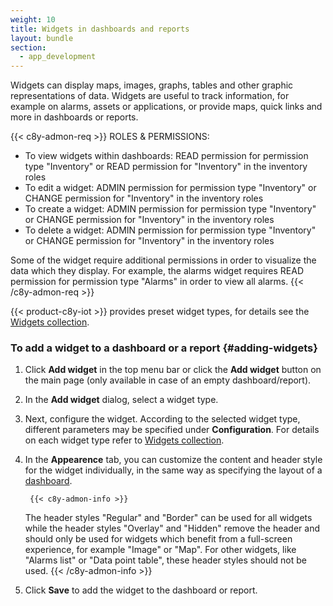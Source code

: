 ```yaml
---
weight: 10
title: Widgets in dashboards and reports
layout: bundle
section:
  - app_development
---
```


Widgets can display maps, images, graphs, tables and other graphic representations of data. Widgets are useful to track information, for example on alarms, assets or applications, or provide maps, quick links and more in dashboards or reports.

{{< c8y-admon-req >}}
ROLES & PERMISSIONS:

- To view widgets within dashboards: READ permission for permission type "Inventory" or READ permission for "Inventory" in the inventory roles
- To edit a widget: ADMIN permission for permission type "Inventory" or CHANGE permission for "Inventory" in the inventory roles
- To create a widget: ADMIN permission for permission type "Inventory" or CHANGE permission for "Inventory" in the inventory roles
- To delete a widget: ADMIN permission for permission type "Inventory" or CHANGE permission for "Inventory" in the inventory roles

Some of the widget require additional permissions in order to visualize the data which they display. For example, the alarms widget requires READ permission for permission type "Alarms" in order to view all alarms.
{{< /c8y-admon-req >}}

{{< product-c8y-iot >}} provides preset widget types, for details see the [Widgets collection](/cockpit/widgets-collection/).

### To add a widget to a dashboard or a report {#adding-widgets}

1. Click **Add widget** in the top menu bar or click the **Add widget** button on the main page (only available in case of an empty dashboard/report).

2. In the **Add widget** dialog, select a widget type.

3. Next, configure the widget. According to the selected widget type, different parameters may be specified under **Configuration**. For details on each widget type refer to [Widgets collection](/cockpit/widgets-collection/).

4. In the **Appearence** tab, you can customize the content and header style for the widget individually, in the same way as specifying the layout of a [dashboard](/cockpit/working-with-dashboards/#to-create-a-dashboard).

        {{< c8y-admon-info >}}

    The header styles "Regular" and "Border" can be used for all widgets while the header styles "Overlay" and "Hidden" remove the header and should only be used for widgets which benefit from a full-screen experience, for example "Image" or "Map". For other widgets, like "Alarms list" or "Data point table", these header styles should not be used.
    {{< /c8y-admon-info >}}

5.  Click **Save** to add the widget to the dashboard or report.

